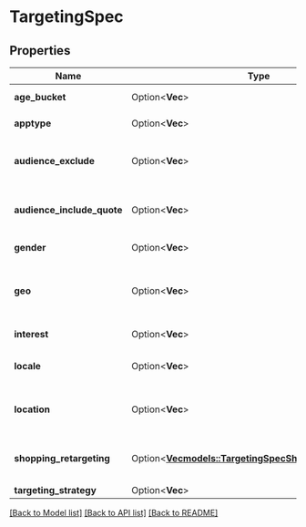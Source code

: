 # TargetingSpec

## Properties

Name | Type | Description | Notes
------------ | ------------- | ------------- | -------------
**age_bucket** | Option<**Vec<String>**> | Age ranges. If the AGE_BUCKET field is missing, the default behavior in terms of ad delivery is that **All age buckets** will be targeted. | [optional]
**apptype** | Option<**Vec<String>**> | Allowed devices. If the APPTYPE field is missing, the default behavior in terms of ad delivery is that **All devices/apptypes** will be targeted. | [optional]
**audience_exclude** | Option<**Vec<String>**> | Excluded customer list IDs. Used to drive new customer acquisition goals. For example: [\"2542620905475\"]. Audience lists need to have at least 100 people with Pinterest accounts in them. If the AUDIENCE_EXCLUDE field is missing, the default behavior in terms of ad delivery is that **No users will be excluded**. | [optional]
**audience_include_quote** | Option<**Vec<String>**> | Targeted customer list IDs. For example: [\"2542620905473\"]. Audience lists need to have at least 100 people with Pinterest accounts in them Audience lists need to have at least 100 people with Pinterest accounts in them. If the AUDIENCE_INCLUDE field is missing, the default behavior in terms of ad delivery is that **All users will be included**. | [optional]
**gender** | Option<**Vec<String>**> | Targeted genders. Values: [\"unknown\",\"male\",\"female\"]. If the GENDER field is missing, the default behavior in terms of ad delivery is that **All genders will be targeted**. | [optional]
**geo** | Option<**Vec<String>**> | Location region codes, e.g., \"BE-VOV\" (East Flanders, Belgium) For complete list, <a href=\"https://help.pinterest.com/sub/helpcenter/partner/pinterest_location_targeting_codes.xlsx\" target=\"_blank\">click here</a> or postal codes, e.g., \"US-94107\". Use either region codes or postal codes but not both. If the GEO field is missing, the default behavior in terms of ad delivery is that **No geos will be selected**. | [optional]
**interest** | Option<**Vec<String>**> | Array of interest object IDs. If the INTEREST field is missing, the default behavior in terms of ad delivery is that **All interests will be targeted**. | [optional]
**locale** | Option<**Vec<String>**> | 24 ISO 639-1 two letter language codes. If the LOCALE field is missing, the default behavior in terms of ad delivery is that **All languages will be target, only english non-sublanguage will be targeted**. | [optional]
**location** | Option<**Vec<String>**> | 22 ISO Alpha 2 two letter country codes or US Nielsen DMA (Designated Market Area) codes (location region codes) (e.g., [\"US\", \"807\"]). For complete list, click here. Location-Country and Location-Metro codes apply. If the LOCATION field is missing, the default behavior in terms of ad delivery is that **Selects default country if not specified (US) and all regions within that country**. | [optional]
**shopping_retargeting** | Option<[**Vec<models::TargetingSpecShoppingRetargeting>**](TargetingSpec_SHOPPING_RETARGETING.md)> | Array of object: lookback_window [Integer]: Number of days ago to start lookback timeframe for dynamic retargeting tag_types [Array of integer]: Event types to target for dynamic retargeting exclusion_window [Integer]: Number of days ago to stop lookback timeframe for dynamic retargeting | [optional]
**targeting_strategy** | Option<**Vec<String>**> |  | [optional]

[[Back to Model list]](../README.md#documentation-for-models) [[Back to API list]](../README.md#documentation-for-api-endpoints) [[Back to README]](../README.md)


